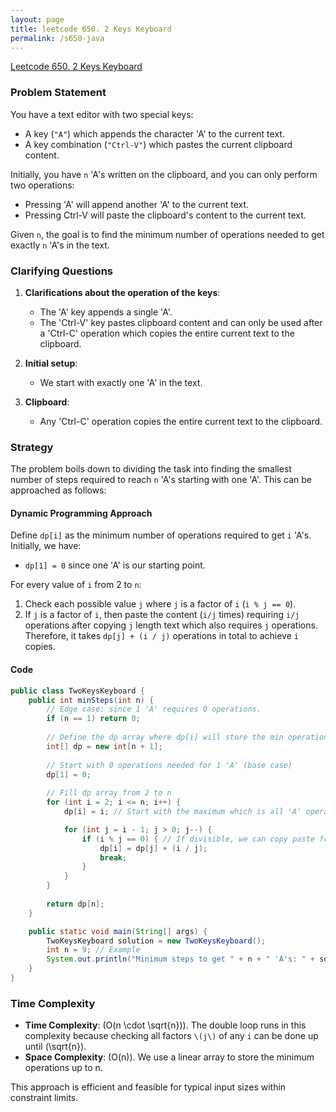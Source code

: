 ```yaml
---
layout: page
title: leetcode 650. 2 Keys Keyboard
permalink: /s650-java
---
```

[Leetcode 650. 2 Keys Keyboard](https://algoadvance.github.io/algoadvance/l650)
### Problem Statement

You have a text editor with two special keys:

- A key (`"A"`) which appends the character 'A' to the current text.
- A key combination (`"Ctrl-V"`) which pastes the current clipboard content.

Initially, you have `n` 'A's written on the clipboard, and you can only perform two operations:

- Pressing 'A' will append another 'A' to the current text.
- Pressing Ctrl-V will paste the clipboard's content to the current text.

Given `n`, the goal is to find the minimum number of operations needed to get exactly `n` 'A's in the text.

### Clarifying Questions

1. **Clarifications about the operation of the keys**:
   - The 'A' key appends a single 'A'.
   - The 'Ctrl-V' key pastes clipboard content and can only be used after a 'Ctrl-C' operation which copies the entire current text to the clipboard. 
   
2. **Initial setup**:
   - We start with exactly one 'A' in the text.

3. **Clipboard**:
   - Any 'Ctrl-C' operation copies the entire current text to the clipboard.

### Strategy

The problem boils down to dividing the task into finding the smallest number of steps required to reach `n` 'A's starting with one 'A'. This can be approached as follows:

#### Dynamic Programming Approach
Define `dp[i]` as the minimum number of operations required to get `i` 'A's. Initially, we have:
- `dp[1] = 0` since one 'A' is our starting point.

For every value of `i` from 2 to `n`:
1. Check each possible value `j` where `j` is a factor of `i` (`i % j == 0`).
2. If `j` is a factor of `i`, then paste the content (`i/j` times) requiring `i/j` operations after copying `j` length text which also requires `j` operations. Therefore, it takes `dp[j] + (i / j)` operations in total to achieve `i` copies.

#### Code

```java
public class TwoKeysKeyboard {
    public int minSteps(int n) {
        // Edge case: since 1 'A' requires 0 operations.
        if (n == 1) return 0;
        
        // Define the dp array where dp[i] will store the min operations to get i 'A's.
        int[] dp = new int[n + 1];
        
        // Start with 0 operations needed for 1 'A' (base case)
        dp[1] = 0;
        
        // Fill dp array from 2 to n
        for (int i = 2; i <= n; i++) {
            dp[i] = i; // Start with the maximum which is all 'A' operations

            for (int j = i - 1; j > 0; j--) {
                if (i % j == 0) { // If divisible, we can copy paste from j
                    dp[i] = dp[j] + (i / j);
                    break;
                }
            }
        }
        
        return dp[n];
    }

    public static void main(String[] args) {
        TwoKeysKeyboard solution = new TwoKeysKeyboard();
        int n = 9; // Example
        System.out.println("Minimum steps to get " + n + " 'A's: " + solution.minSteps(n));
    }
}
```

### Time Complexity

- **Time Complexity**: \(O(n \cdot \sqrt{n})\). The double loop runs in this complexity because checking all factors `\(j\)` of any `i` can be done up until \(\sqrt{n}\).
- **Space Complexity**: \(O(n)\). We use a linear array to store the minimum operations up to n. 

This approach is efficient and feasible for typical input sizes within constraint limits.